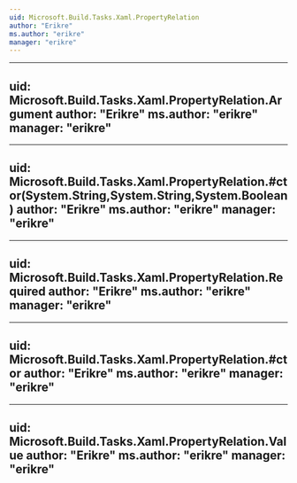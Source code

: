 ```yaml
---
uid: Microsoft.Build.Tasks.Xaml.PropertyRelation
author: "Erikre"
ms.author: "erikre"
manager: "erikre"
---
```


---
uid: Microsoft.Build.Tasks.Xaml.PropertyRelation.Argument
author: "Erikre"
ms.author: "erikre"
manager: "erikre"
---

---
uid: Microsoft.Build.Tasks.Xaml.PropertyRelation.#ctor(System.String,System.String,System.Boolean)
author: "Erikre"
ms.author: "erikre"
manager: "erikre"
---

---
uid: Microsoft.Build.Tasks.Xaml.PropertyRelation.Required
author: "Erikre"
ms.author: "erikre"
manager: "erikre"
---

---
uid: Microsoft.Build.Tasks.Xaml.PropertyRelation.#ctor
author: "Erikre"
ms.author: "erikre"
manager: "erikre"
---

---
uid: Microsoft.Build.Tasks.Xaml.PropertyRelation.Value
author: "Erikre"
ms.author: "erikre"
manager: "erikre"
---
